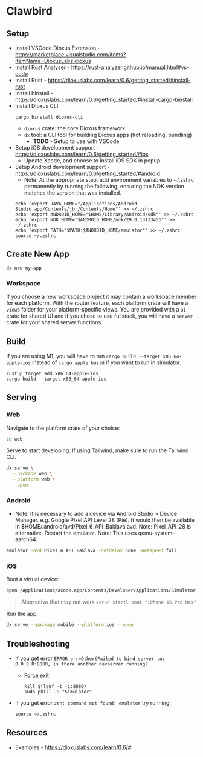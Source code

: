 # Clawbird

## Setup

* Install VSCode Dioxus Extension - https://marketplace.visualstudio.com/items?itemName=DioxusLabs.dioxus
* Install Rust Analyser - https://rust-analyzer.github.io/manual.html#vs-code
* Install Rust - https://dioxuslabs.com/learn/0.6/getting_started/#install-rust
* Install binstall - https://dioxuslabs.com/learn/0.6/getting_started/#install-cargo-binstall
* Install Dioxus CLI
  ```
  cargo binstall dioxus-cli
  ```
  * `dioxus` crate: the core Dioxus framework
  * `dx` tool: a CLI tool for building Dioxus apps (hot reloading, bundling)
    * **TODO** - Setup to use with VSCode
* Setup iOS development support - https://dioxuslabs.com/learn/0.6/getting_started/#ios
  * Update Xcode, and choose to install iOS SDK in popup
* Setup Android development support - https://dioxuslabs.com/learn/0.6/getting_started/#android
  * Note: At the appropriate step, add environment variables to ~/.zshrc permanently by running the following, ensuring the NDK version matches the version that was installed.
  ```
  echo 'export JAVA_HOME="/Applications/Android Studio.app/Contents/jbr/Contents/Home"' >> ~/.zshrc
  echo 'export ANDROID_HOME="$HOME/Library/Android/sdk"' >> ~/.zshrc
  echo 'export NDK_HOME="$ANDROID_HOME/ndk/29.0.13113456"' >> ~/.zshrc
  echo 'export PATH="$PATH:$ANDROID_HOME/emulator"' >> ~/.zshrc
  source ~/.zshrc
  ```

## Create New App

```
dx new my-app
```

### Workspace

If you choose a new workspace project it may contain a workspace member for each platform. With the router feature, each platform crate will have a `views` folder for your platform-specific views. You are provided with a `ui` crate for shared UI and if you chose to use fullstack, you will have a `server` crate for your shared server functions.

## Build

If you are using M1, you will have to run `cargo build --target x86_64-apple-ios` instead of `cargo apple build` if you want to run in simulator.

```
rustup target add x86_64-apple-ios
cargo build --target x86_64-apple-ios
```

## Serving

### Web

Navigate to the platform crate of your choice:
```bash
cd web
```

Serve to start developing.
If using Tailwind, make sure to run the Tailwind CLI.

```bash
dx serve \
  --package web \
  --platform web \
  --open
```

### Android

* Note: It is necessary to add a device via Android Studio > Device Manager. e.g. Google Pixel API Level 28 (Pie). It would then be available in $HOME/.android/avd/Pixel_6_API_Baklava.avd. Note: Pixel_API_28 is alternative. Restart the emulator. Note: This uses qemu-system-aarch64.

```sh
emulator -avd Pixel_6_API_Baklava -netdelay none -netspeed full
```

### iOS

Boot a virtual device:

```sh
open /Applications/Xcode.app/Contents/Developer/Applications/Simulator.app
```
> Alternative that may not work `xcrun simctl boot "iPhone 15 Pro Max"`

Run the app:
```sh
dx serve --package mobile --platform ios --open
```

## Troubleshooting

* If you get error `ERROR err=Other(Failed to bind server to: 0.0.0.0:8080, is there another devserver running?`
  * Force exit 
    ```
    kill $(lsof -t -i:8080)
    sudo pkill -9 "Simulator"
    ```

* If you get error `zsh: command not found: emulator` try running:
  ```
  source ~/.zshrc
  ```

## Resources

* Examples - https://dioxuslabs.com/learn/0.6/#
